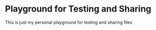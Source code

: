 # Playground for Testing and Sharing
This is just my personal playground for testing and sharing files
